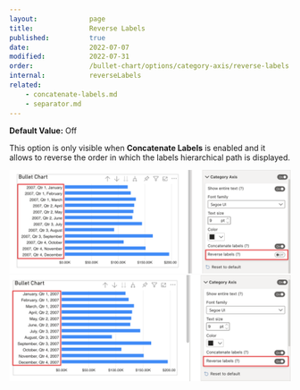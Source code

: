 ```yaml
---
layout:             page
title:              Reverse Labels
published:          true
date:               2022-07-07
modified:   	    2022-07-31
order:              /bullet-chart/options/category-axis/reverse-labels
internal:           reverseLabels
related:
    - concatenate-labels.md
    - separator.md
---
```


**Default Value:** Off

This option is only visible when **Concatenate Labels** is enabled and it allows to reverse the order in which the labels hierarchical path is displayed.

<img src="images/reverse-labels-off.png" width="700">

<img src="images/reverse-labels-on.png" width="700">


